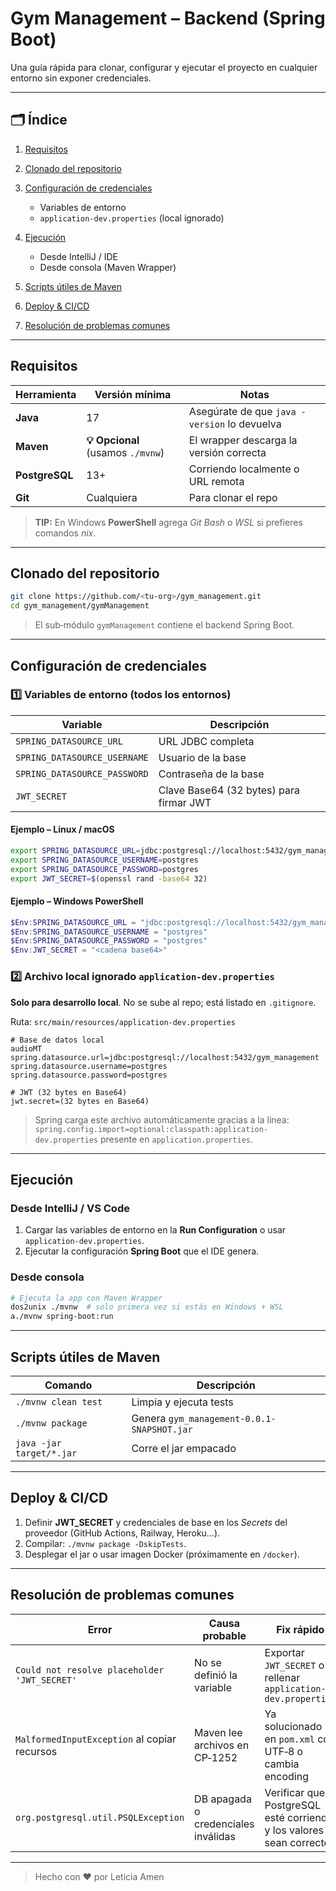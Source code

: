 # Gym Management – Backend (Spring Boot)

Una guía rápida para clonar, configurar y ejecutar el proyecto en cualquier entorno sin exponer credenciales.

---

## 🗂️ Índice

1. [Requisitos](#requisitos)
2. [Clonado del repositorio](#clonado-del-repositorio)
3. [Configuración de credenciales](#configuración-de-credenciales)

    * Variables de entorno
    * `application-dev.properties` (local ignorado)
4. [Ejecución](#ejecución)

    * Desde IntelliJ / IDE
    * Desde consola (Maven Wrapper)
5. [Scripts útiles de Maven](#scripts-útiles-de-maven)
6. [Deploy & CI/CD](#deploy--cicd)
7. [Resolución de problemas comunes](#resolución-de-problemas-comunes)

---

## Requisitos

| Herramienta    | Versión mínima                    | Notas                                        |
| -------------- | --------------------------------- | -------------------------------------------- |
| **Java**       | 17                                | Asegúrate de que `java -version` lo devuelva |
| **Maven**      | **💡 Opcional** (usamos `./mvnw`) | El wrapper descarga la versión correcta      |
| **PostgreSQL** | 13+                               | Corriendo localmente o URL remota            |
| **Git**        | Cualquiera                        | Para clonar el repo                          |

> **TIP:** En Windows **PowerShell** agrega *Git Bash* o *WSL* si prefieres comandos *nix*.

---

## Clonado del repositorio

```bash
git clone https://github.com/<tu-org>/gym_management.git
cd gym_management/gymManagement
```

> El sub‑módulo `gymManagement` contiene el backend Spring Boot.

---

## Configuración de credenciales

### 1️⃣ Variables de entorno (todos los entornos)

| Variable                     | Descripción                             |
| ---------------------------- | --------------------------------------- |
| `SPRING_DATASOURCE_URL`      | URL JDBC completa                       |
| `SPRING_DATASOURCE_USERNAME` | Usuario de la base                      |
| `SPRING_DATASOURCE_PASSWORD` | Contraseña de la base                   |
| `JWT_SECRET`                 | Clave Base64 (32 bytes) para firmar JWT |

#### Ejemplo – Linux / macOS

```bash
export SPRING_DATASOURCE_URL=jdbc:postgresql://localhost:5432/gym_management
export SPRING_DATASOURCE_USERNAME=postgres
export SPRING_DATASOURCE_PASSWORD=postgres
export JWT_SECRET=$(openssl rand -base64 32)
```

#### Ejemplo – Windows PowerShell

```powershell
$Env:SPRING_DATASOURCE_URL = "jdbc:postgresql://localhost:5432/gym_management"
$Env:SPRING_DATASOURCE_USERNAME = "postgres"
$Env:SPRING_DATASOURCE_PASSWORD = "postgres"
$Env:JWT_SECRET = "<cadena base64>"
```

### 2️⃣ Archivo local ignorado `application-dev.properties`

**Solo para desarrollo local**. No se sube al repo; está listado en `.gitignore`.

Ruta: `src/main/resources/application-dev.properties`

```properties
# Base de datos local
audioMT spring.datasource.url=jdbc:postgresql://localhost:5432/gym_management
spring.datasource.username=postgres
spring.datasource.password=postgres

# JWT (32 bytes en Base64)
jwt.secret=(32 bytes en Base64)
```

> Spring carga este archivo automáticamente gracias a la línea:
> `spring.config.import=optional:classpath:application-dev.properties`
> presente en `application.properties`.

---

## Ejecución

### Desde IntelliJ / VS Code

1. Cargar las variables de entorno en la **Run Configuration** o usar `application-dev.properties`.
2. Ejecutar la configuración **Spring Boot** que el IDE genera.

### Desde consola

```bash
# Ejecuta la app con Maven Wrapper
dos2unix ./mvnw  # solo primera vez si estás en Windows + WSL
a./mvnw spring-boot:run
```

---

## Scripts útiles de Maven

| Comando                  | Descripción                                |
| ------------------------ | ------------------------------------------ |
| `./mvnw clean test`      | Limpia y ejecuta tests                     |
| `./mvnw package`         | Genera `gym_management-0.0.1-SNAPSHOT.jar` |
| `java -jar target/*.jar` | Corre el jar empacado                      |

---

## Deploy & CI/CD

1. Definir **JWT\_SECRET** y credenciales de base en los *Secrets* del proveedor (GitHub Actions, Railway, Heroku…).
2. Compilar: `./mvnw package -DskipTests`.
3. Desplegar el jar o usar imagen Docker (próximamente en `/docker`).

---

## Resolución de problemas comunes

| Error                                        | Causa probable                      | Fix rápido                                                           |
| -------------------------------------------- | ----------------------------------- | -------------------------------------------------------------------- |
| `Could not resolve placeholder 'JWT_SECRET'` | No se definió la variable           | Exportar `JWT_SECRET` o rellenar `application-dev.properties`        |
| `MalformedInputException` al copiar recursos | Maven lee archivos en CP‑1252       | Ya solucionado en `pom.xml` con UTF‑8 o cambia encoding              |
| `org.postgresql.util.PSQLException`          | DB apagada o credenciales inválidas | Verificar que PostgreSQL esté corriendo y los valores sean correctos |

---

> Hecho con ❤️ por Leticia Amen
